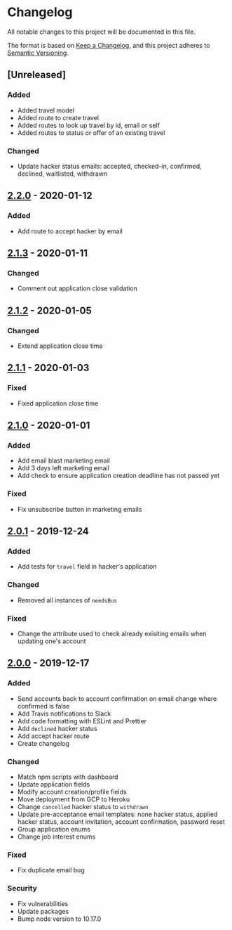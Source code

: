 # Changelog

All notable changes to this project will be documented in this file.

The format is based on [Keep a Changelog](https://keepachangelog.com/en/1.0.0/),
and this project adheres to [Semantic Versioning](https://semver.org/spec/v2.0.0.html).

## [Unreleased]

### Added

- Added travel model
- Added route to create travel
- Added routes to look up travel by id, email or self
- Added routes to status or offer of an existing travel

### Changed

-   Update hacker status emails: accepted, checked-in, confirmed, declined, waitlisted, withdrawn

## [2.2.0](https://github.com/hackmcgill/hackerapi/tree/2.2.0) - 2020-01-12

### Added

-   Add route to accept hacker by email

## [2.1.3](https://github.com/hackmcgill/hackerapi/tree/2.1.3) - 2020-01-11

### Changed

-   Comment out application close validation

## [2.1.2](https://github.com/hackmcgill/hackerapi/tree/2.1.2) - 2020-01-05

### Changed

-   Extend application close time

## [2.1.1](https://github.com/hackmcgill/hackerapi/tree/2.1.1) - 2020-01-03

### Fixed

-   Fixed application close time

## [2.1.0](https://github.com/hackmcgill/hackerapi/tree/2.1.0) - 2020-01-01

### Added

-   Add email blast marketing email
-   Add 3 days left marketing email
-   Add check to ensure application creation deadline has not passed yet

### Fixed

-   Fix unsubscribe button in marketing emails

## [2.0.1](https://github.com/hackmcgill/hackerapi/tree/2.0.1) - 2019-12-24

### Added

-   Add tests for `travel` field in hacker's application

### Changed

-   Removed all instances of `needsBus`

### Fixed

-   Change the attribute used to check already exisiting emails when updating one's account

## [2.0.0](https://github.com/hackmcgill/hackerapi/tree/2.0.0) - 2019-12-17

### Added

-   Send accounts back to account confirmation on email change where confirmed is false
-   Add Travis notifications to Slack
-   Add code formatting with ESLint and Prettier
-   Add `declined` hacker status
-   Add accept hacker route
-   Create changelog

### Changed

-   Match npm scripts with dashboard
-   Update application fields
-   Modify account creation/profile fields
-   Move deployment from GCP to Heroku
-   Change `cancelled` hacker status to `withdrawn`
-   Update pre-acceptance email templates: none hacker status, applied hacker status, account invitation, account confirmation, password reset
-   Group application enums
-   Change job interest enums

### Fixed

-   Fix duplicate email bug

### Security

-   Fix vulnerabilities
-   Update packages
-   Bump node version to 10.17.0
